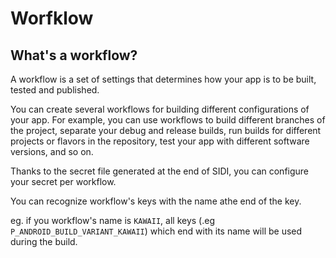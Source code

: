 # Worfklow

## What's a workflow?

A workflow is a set of settings that determines how your app is to be built, tested and published.

You can create several workflows for building different configurations of your app. For example, you can use workflows to build different branches of the project, separate your debug and release builds, run builds for different projects or flavors in the repository, test your app with different software versions, and so on.

Thanks to the secret file generated at the end of SIDI, you can configure your secret per workflow.

You can recognize workflow's keys with the name athe end of the key.

eg. if you workflow's name is `KAWAII`, all keys (.eg `P_ANDROID_BUILD_VARIANT_KAWAII`) which end with its name will be used during the build.